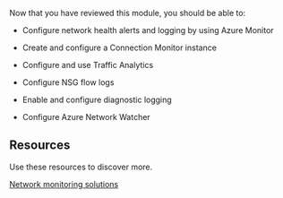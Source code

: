 

 

Now that you have reviewed this module, you should be able to:

- Configure network health alerts and logging by using Azure Monitor

- Create and configure a Connection Monitor instance

- Configure and use Traffic Analytics

- Configure NSG flow logs

- Enable and configure diagnostic logging

- Configure Azure Network Watcher

## Resources

Use these resources to discover more.

[Network monitoring solutions](https://docs.microsoft.com/azure/networking/network-monitoring-overview)
